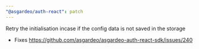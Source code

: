 ```yaml
---
"@asgardeo/auth-react": patch
---
```


Retry the initialisation incase if the config data is not saved in the storage
- Fixes https://github.com/asgardeo/asgardeo-auth-react-sdk/issues/240
